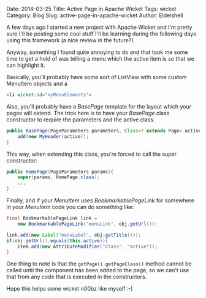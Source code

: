 Date: 2014-03-25
Title: Active Page in Apache Wicket
Tags: wicket
Category: Blog
Slug: active-page-in-apache-wicket
Author: Eldelshell

A few days ago I started a new project with Apache Wicket and I'm pretty sure I'll 
be posting some cool stuff I'll be learning during the following days using 
this framework (a nice review in the future?).

Anyway, something I found quite annoying to do and that took me some time to get a 
hold of was telling a menu which the active item is so that we can highlight it.

Basically, you'll probably have some sort of ListView with some custom MenuItem objects and a 

~~~html
<li wicket:id="myMenuElements">
~~~

Also, you'll probably have a _BasePage_ template for the layout which your 
pages will extend. The trick here is to have your _BasePage_ class constructor
to require the parameters and the active class.

~~~java
public BasePage(PageParameters parameters, Class<? extends Page> active){
    add(new MyHeader(active));
}
~~~

This way, when extending this class, you're forced to call the super constructor:

~~~java
public HomePage(PageParameters params){
    super(params, HomePage.class);
    ...
}
~~~

Finally, and if your _MenuItem_ uses _BookmarkablePageLink_ for somewhere in your _MenuItem_ code you can do something like:

~~~java
final BookmarkablePageLink link =
    new BookmarkablePageLink("menuLink", obj.getUrl());

link.add(new Label("menuLabel", obj.getTitle()));   
if(obj.getUrl().equals(this.active)){
    item.add(new AttributeModifier("class", "active"));
}
~~~

One thing to note is that the `getPage().getPageClass()` method cannot be called until 
the component has been added to the page, so we can't use that from any code that is executed in the constructors.

Hope this helps some wicket n00bz like myself :-)
